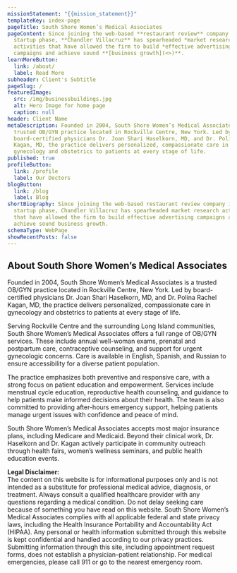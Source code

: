 ```yaml
---
missionStatement: "{{mission_statement}}"
templateKey: index-page
pageTitle: South Shore Women’s Medical Associates
pageContent: Since joining the web-based **restaurant review** company in its
  startup phase, **Chandler Villacruz** has spearheaded *market research*
  activities that have allowed the firm to build *effective advertising*
  campaigns and achieve sound **[business growth](<>)**.
learnMoreButton:
  link: /about/
  label: Read More
subheader: Client's Subtitle
pageSlug: /
featuredImage:
  src: /img/businessbuildings.jpg
  alt: Hero Image for home page
  caption: null
header: Client Name
metaDescription: Founded in 2004, South Shore Women’s Medical Associates is a
  trusted OB/GYN practice located in Rockville Centre, New York. Led by
  board-certified physicians Dr. Joan Shari Haselkorn, MD, and Dr. Polina Rachel
  Kagan, MD, the practice delivers personalized, compassionate care in
  gynecology and obstetrics to patients at every stage of life.
published: true
profileButton:
  link: /profile
  label: Our Doctors
blogButton:
  link: /blog
  label: Blog
shortBiography: Since joining the web-based restaurant review company in its
  startup phase, Chandler Villacruz has spearheaded market research activities
  that have allowed the firm to build effective advertising campaigns and
  achieve sound business growth.
schemaType: WebPage
showRecentPosts: false
---
```

## **About South Shore Women’s Medical Associates**

Founded in 2004, South Shore Women’s Medical Associates is a trusted OB/GYN practice located in Rockville Centre, New York. Led by board-certified physicians Dr. Joan Shari Haselkorn, MD, and Dr. Polina Rachel Kagan, MD, the practice delivers personalized, compassionate care in gynecology and obstetrics to patients at every stage of life.

Serving Rockville Centre and the surrounding Long Island communities, South Shore Women’s Medical Associates offers a full range of OB/GYN services. These include annual well-woman exams, prenatal and postpartum care, contraceptive counseling, and support for urgent gynecologic concerns. Care is available in English, Spanish, and Russian to ensure accessibility for a diverse patient population.

The practice emphasizes both preventive and responsive care, with a strong focus on patient education and empowerment. Services include menstrual cycle education, reproductive health counseling, and guidance to help patients make informed decisions about their health. The team is also committed to providing after-hours emergency support, helping patients manage urgent issues with confidence and peace of mind.

South Shore Women’s Medical Associates accepts most major insurance plans, including Medicare and Medicaid. Beyond their clinical work, Dr. Haselkorn and Dr. Kagan actively participate in community outreach through health fairs, women’s wellness seminars, and public health education events.

**Legal Disclaimer:**\
The content on this website is for informational purposes only and is not intended as a substitute for professional medical advice, diagnosis, or treatment. Always consult a qualified healthcare provider with any questions regarding a medical condition. Do not delay seeking care because of something you have read on this website. South Shore Women’s Medical Associates complies with all applicable federal and state privacy laws, including the Health Insurance Portability and Accountability Act (HIPAA). Any personal or health information submitted through this website is kept confidential and handled according to our privacy practices. Submitting information through this site, including appointment request forms, does not establish a physician–patient relationship. For medical emergencies, please call 911 or go to the nearest emergency room.